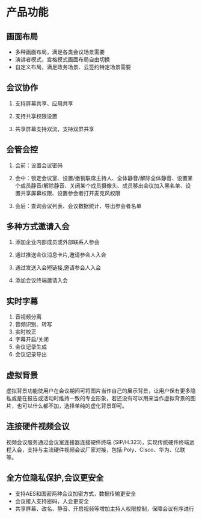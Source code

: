 # 产品功能

## 画面布局

- 多种画面布局，满足各类会议场景需要
- 演讲者模式，宫格模式画面布局自由切换
- 自定义布局，满足政务场景、云签约特定场景需要



## 会议协作

1) 支持屏幕共享、应用共享

2) 支持共享权限设置

3) 共享屏幕支持双流，支持双屏共享



## 会管会控

1) 会前：设置会议密码

2) 会中：锁定会议室、设置/撤销联席主持人、全体静音/解除全体静音、设置某个成员静音/解除静音、关闭某个成员摄像头、成员移出会议加入黑名单、设置共享屏幕权限、设置参会者打开麦克风权限

3) 会后：查询会议列表、会议数据统计、导出参会者名单



## 多种方式邀请入会

1) 添加企业内部成员或外部联系人参会

2) 通过推送会议消息卡片,邀请参会人入会

3) 通过发送入会短链接,邀请参会人入会

4) 添加会议终端邀请入会



## 实时字幕

1. 音视频分离
2. 音频识别、转写
3. 实时校正
4. 字幕开启/关闭
5. 会议记录生成
6. 会议记录导出



## 虚拟背景

虚拟背景功能使用户在会议期间可将图片当作自己的展示背景，让用户保有更多隐私或是在报告或活动时维持一致的专业形象，若还没有可以用来当作虚拟背景的图片，也可以什么都不加，选择单纯的虚化背景即可。



## 连接硬件视频会议

视频会议服务通过会议室连接器连接硬件终端 (SIP/H.323)，实现传统硬件终端远程入会，支持与主流硬件视频会议厂家对接，包括:Poly、Cisco、华为、亿联等。



## 全方位隐私保护,会议更安全

- 支持AES和国密两种会议加密方式，数据传输更安全
- 会议接入支持密码，入会更安全
- 共享屏幕、改名、静音、开启视频等增加主持人权限控制，保障会议有序进行
